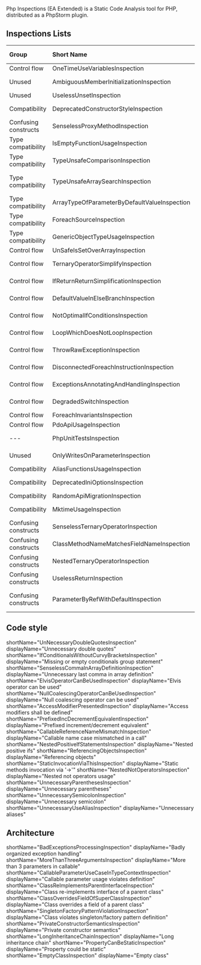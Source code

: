Php Inspections (EA Extended) is a Static Code Analysis tool for PHP, 
distributed as a PhpStorm plugin.

Inspections Lists
---

| Group                | Short Name                                   | Full Name                                           | Quick fix |
| :------------------- | :------------------------------------------- | :-------------------------------------------------- | --------: |
| Control flow         | OneTimeUseVariablesInspection                | One-time use variables                              | Prio1 |
| Unused               | AmbiguousMemberInitializationInspection      | Ambiguous class property initialization             | Prio1 |
| Unused               | UselessUnsetInspection                       | Useless unset                                       | Prio1 |
| Compatibility        | DeprecatedConstructorStyleInspection         | Deprecated constructor style                        | Prio1 |
| Confusing constructs | SenselessProxyMethodInspection               | Senseless proxy function                            | Prio1 |
| Type compatibility   | IsEmptyFunctionUsageInspection               | 'empty(...)' usage                                  | no |
| Type compatibility   | TypeUnsafeComparisonInspection               | Type unsafe comparison                              | no |
| Type compatibility   | TypeUnsafeArraySearchInspection              | 'in_array(...)', 'array_search()' type unsafe usage | no |
| Type compatibility   | ArrayTypeOfParameterByDefaultValueInspection | Parameter could be declared as array                | no |
| Type compatibility   | ForeachSourceInspection                      | Foreach source to iterate over                      | no |
| Type compatibility   | GenericObjectTypeUsageInspection             | Usage of object type in PhpDoc                      | no |
| Control flow         | UnSafeIsSetOverArrayInspection               | 'isset(...)' usage                                  | no |
| Control flow         | TernaryOperatorSimplifyInspection            | Ternary operator could be simplified                | no |
| Control flow         | IfReturnReturnSimplificationInspection       | If-return-return could be simplified                | no |
| Control flow         | DefaultValueInElseBranchInspection           | Default value is hidden in else branch              | no |
| Control flow         | NotOptimalIfConditionsInspection             | Non-optimal if conditions                           | no |
| Control flow         | LoopWhichDoesNotLoopInspection               | Loop which does not loop                            | no |
| Control flow         | ThrowRawExceptionInspection                  | General '\Exception' is thrown                      | no |
| Control flow         | DisconnectedForeachInstructionInspection     | Statement could be decoupled from foreach           | no |
| Control flow         | ExceptionsAnnotatingAndHandlingInspection    | Exceptions handling and annotating                  | no |
| Control flow         | DegradedSwitchInspection                     | Switch-case could be simplified                     | no |
| Control flow         | ForeachInvariantsInspection                  | Foreach usage possible                              | no |
| Control flow         | PdoApiUsageInspection                        | PDO api usage                                       | no |
| ---                  | PhpUnitTestsInspection                       | PhpUnit: bugs and best practices                    | no |
| Unused               | OnlyWritesOnParameterInspection              | Parameter/variable is not used                      | no |
| Compatibility        | AliasFunctionsUsageInspection                | Alias functions usage                               | yes |
| Compatibility        | DeprecatedIniOptionsInspection               | Deprecated configuration options                    | no |
| Compatibility        | RandomApiMigrationInspection                 | Random API migration                                | yes |
| Compatibility        | MktimeUsageInspection                        | 'gmmktime()'/'mktime()' usage                       | no |
| Confusing constructs | SenselessTernaryOperatorInspection           | Suspicious ternary operator                         | no |
| Confusing constructs | ClassMethodNameMatchesFieldNameInspection    | Method name matches existing field name             | no |
| Confusing constructs | NestedTernaryOperatorInspection              | Nested ternary operator                             | no |
| Confusing constructs | UselessReturnInspection                      | Useless return                                      | no |
| Confusing constructs | ParameterByRefWithDefaultInspection          | Parameter passed by reference has default value     | no |


Code style
---
shortName="UnNecessaryDoubleQuotesInspection"             displayName="Unnecessary double quotes"
shortName="IfConditionalsWithoutCurvyBracketsInspection"  displayName="Missing or empty conditionals group statement"
shortName="SenselessCommaInArrayDefinitionInspection"     displayName="Unnecessary last comma in array definition"
shortName="ElvisOperatorCanBeUsedInspection"              displayName="Elvis operator can be used"
shortName="NullCoalescingOperatorCanBeUsedInspection"     displayName="Null coalescing operator can be used"
shortName="AccessModifierPresentedInspection"             displayName="Access modifiers shall be defined"
shortName="PrefixedIncDecrementEquivalentInspection"      displayName="Prefixed increment/decrement equivalent"
shortName="CallableReferenceNameMismatchInspection"       displayName="Callable name case mismatched in a call"
shortName="NestedPositiveIfStatementsInspection"          displayName="Nested positive ifs"
shortName="ReferencingObjectsInspection"                  displayName="Referencing objects"
shortName="StaticInvocationViaThisInspection"             displayName="Static methods invocation via '->'"
shortName="NestedNotOperatorsInspection"                  displayName="Nested not operators usage"
shortName="UnnecessaryParenthesesInspection"              displayName="Unnecessary parentheses"
shortName="UnnecessarySemicolonInspection"                displayName="Unnecessary semicolon"
shortName="UnnecessaryUseAliasInspection"                 displayName="Unnecessary aliases"

Architecture
---
shortName="BadExceptionsProcessingInspection"               displayName="Badly organized exception handling"
shortName="MoreThanThreeArgumentsInspection"                displayName="More than 3 parameters in callable"
shortName="CallableParameterUseCaseInTypeContextInspection" displayName="Callable parameter usage violates definition"
shortName="ClassReImplementsParentInterfaceInspection"      displayName="Class re-implements interface of a parent class"
shortName="ClassOverridesFieldOfSuperClassInspection"       displayName="Class overrides a field of a parent class"
shortName="SingletonFactoryPatternViolationInspection"      displayName="Class violates singleton/factory pattern definition"
shortName="PrivateConstructorSemanticsInspection"           displayName="Private constructor semantics"
shortName="LongInheritanceChainInspection"                  displayName="Long inheritance chain"
shortName="PropertyCanBeStaticInspection"                   displayName="Property could be static"
shortName="EmptyClassInspection"                            displayName="Empty class"